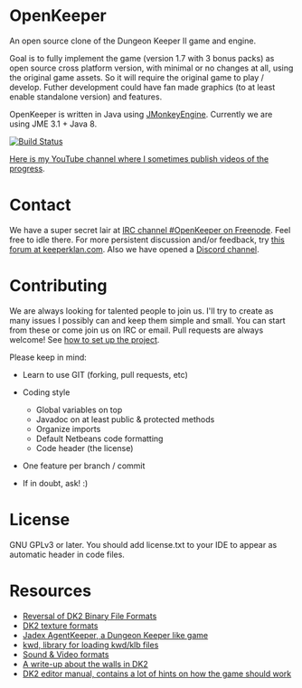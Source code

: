 OpenKeeper
=================

An open source clone of the Dungeon Keeper II game and engine.

Goal is to fully implement the game (version 1.7 with 3 bonus packs) as open source cross platform version, with minimal or no changes at all, using the original game assets. So it will require the original game to play / develop. Futher development could have fan made graphics (to at least enable standalone version) and features.

OpenKeeper is written in Java using [JMonkeyEngine](http://jmonkeyengine.org/). Currently we are using JME 3.1 + Java 8.

[![Build Status](https://travis-ci.org/tonihele/OpenKeeper.svg)](https://travis-ci.org/tonihele/OpenKeeper)

[Here is my YouTube channel where I sometimes publish videos of the progress](https://www.youtube.com/user/Kaljis83/videos).

Contact
========

We have a super secret lair at [IRC channel #OpenKeeper on Freenode](https://webchat.freenode.net/?channels=OpenKeeper). Feel free to idle there. For more persistent discussion and/or feedback, try [this forum at keeperklan.com](https://keeperklan.com/forums/101-OpenKeeper). Also we have opened a [Discord channel](https://discord.gg/e2Dnqkn).

Contributing
=============

We are always looking for talented people to join us. I'll try to create as many issues I possibly can and keep them simple and small. You can start from these or come join us on IRC or email. Pull requests are always welcome! See [how to set up the project](https://github.com/tonihele/OpenKeeper/wiki/How-to-set-up-OpenKeeper).

Please keep in mind:
 - Learn to use GIT (forking, pull requests, etc)
 - Coding style
    - Global variables on top
    - Javadoc on at least public & protected methods
    - Organize imports
    - Default Netbeans code formatting
    - Code header (the license)

- One feature per branch / commit
- If in doubt, ask! :)

License
==========

GNU GPLv3 or later. You should add license.txt to your IDE to appear as automatic header in code files.

Resources
=========

 * [Reversal of DK2 Binary File Formats](http://keeperklan.com/threads/4623-Reversal-of-DKII-Binary-File-Formats)
 * [DK2 texture formats](http://keeperklan.com/threads/220-DK2-texture-format)
 * [Jadex AgentKeeper, a Dungeon Keeper like game](https://code.google.com/p/jadex-agentkeeper/)
 * [kwd, library for loading kwd/klb files](https://github.com/werkt/kwd)
 * [Sound & Video formats](http://wiki.multimedia.cx/index.php?title=Electronic_Arts_Formats)
 * [A write-up about the walls in DK2](http://simonschreibt.de/gat/dungeon-keeper-2-walls/)
 * [DK2 editor manual, contains a lot of hints on how the game should work](http://keeper.lubiki.pl/dk2_docs/dk2_editor_manual.htm)

